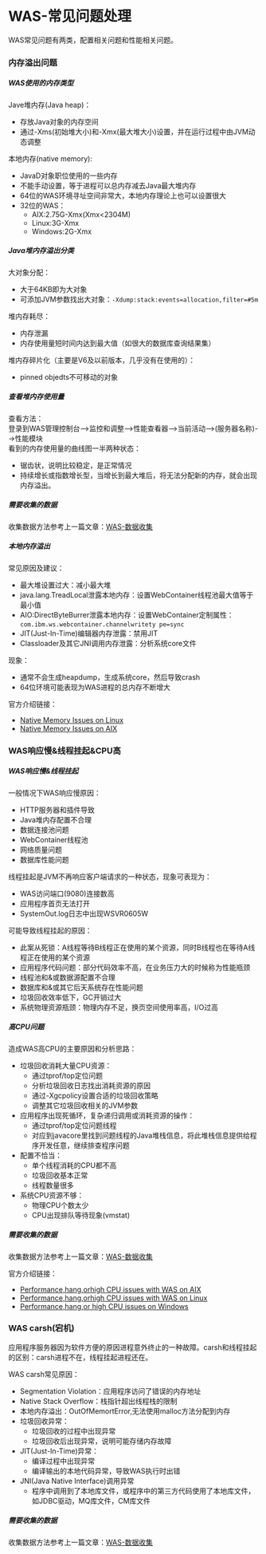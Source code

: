 # WAS-常见问题处理
WAS常见问题有两类，配置相关问题和性能相关问题。    
### 内存溢出问题
##### WAS使用的内存类型
Jave堆内存(Java heap)：
- 存放Java对象的内存空间
- 通过-Xms(初始堆大小)和-Xmx(最大堆大小)设置，并在运行过程中由JVM动态调整

本地内存(native memory):
- JavaD对象职位使用的一些内存
- 不能手动设置，等于进程可以总内存减去Java最大堆内存
- 64位的WAS环境寻址空间非常大，本地内存理论上也可以设置很大
- 32位的WAS：
    - AIX:2.75G-Xmx(Xmx<2304M)
    - Linux:3G-Xmx
    - Windows:2G-Xmx

##### Java堆内存溢出分类
大对象分配：
- 大于64KB即为大对象
- 可添加JVM参数找出大对象：`-Xdump:stack:events=allocation,filter=#5m`

堆内存耗尽：
- 内存泄漏
- 内存使用量短时间内达到最大值（如很大的数据库查询结果集）

堆内存碎片化（主要是V6及以前版本，几乎没有在使用的）：
- pinned objedts不可移动的对象

##### 查看堆内存使用量
查看方法：      
登录到WAS管理控制台-->监控和调整-->性能查看器-->当前活动-->(服务器名称)-->性能模块      
看到的内存使用量的曲线图一半两种状态：
- 锯齿状，说明比较稳定，是正常情况
- 持续增长或指数增长型，当增长到最大堆后，将无法分配新的内存，就会出现内存溢出。

##### 需要收集的数据
收集数据方法参考上一篇文章：[WAS-数据收集](https://bond-huang.github.io/huang/06-IBM_Database&Middleware&Other/02-Websphere_Application_Server/01-WAS-%E6%95%B0%E6%8D%AE%E6%94%B6%E9%9B%86.html)

##### 本地内存溢出
常见原因及建议：
- 最大堆设置过大：减小最大堆
- java.lang.TreadLocal泄露本地内存：设置WebContainer线程池最大值等于最小值
- AIO:DirectByteBurrer泄露本地内存：设置WebContainer定制属性：`com.ibm.ws.webcontainer.channelwritety pe=sync`
- JIT(Just-In-Time)编辑器内存泄露：禁用JIT
- Classloader及其它JNI调用内存泄露：分析系统core文件

现象：
- 通常不会生成heapdump，生成系统core，然后导致crash
- 64位环境可能表现为WAS进程的总内存不断增大

官方介绍链接：
- [Native Memory Issues on Linux](https://www.ibm.com/support/pages/node/331133)
- [Native Memory Issues on AIX](https://www.ibm.com/support/pages/node/127703)

### WAS响应慢&线程挂起&CPU高
##### WAS响应慢&线程挂起
一般情况下WAS响应慢原因：
- HTTP服务器和插件导致
- Java堆内存配置不合理
- 数据连接池问题
- WebContainer线程池
- 网络质量问题
- 数据库性能问题

线程挂起是JVM不再响应客户端请求的一种状态，现象可表现为：
- WAS访问端口(9080)连接数高
- 应用程序首页无法打开
- SystemOut.log日志中出现WSVR0605W

可能导致线程挂起的原因：
- 此案从死锁：A线程等待B线程正在使用的某个资源，同时B线程也在等待A线程正在使用的某个资源
- 应用程序代码问题：部分代码效率不高，在业务压力大的时候称为性能瓶颈
- 线程池和&或数据源配置不合理
- 数据库和&或其它后天系统存在性能问题
- 垃圾回收效率低下，GC开销过大
- 系统物理资源瓶颈：物理内存不足，换页空间使用率高，I/O过高

##### 高CPU问题
造成WAS高CPU的主要原因和分析思路：
- 垃圾回收消耗大量CPU资源：
    - 通过tprof/top定位问题
    - 分析垃圾回收日志找出消耗资源的原因
    - 通过-Xgcpolicy设置合适的垃圾回收策略
    - 调整其它垃圾回收相关的JVM参数
- 应用程序出现死循环，复杂递归调用或消耗资源的操作：
    - 通过tprof/top定位问题线程
    - 对应到javacore里找到问题线程的Java堆栈信息，将此堆栈信息提供给程序开发任意，继续排查程序问题
- 配置不恰当：
    - 单个线程消耗的CPU都不高
    - 垃圾回收基本正常
    - 线程数量很多
- 系统CPU资源不够：
    - 物理CPU个数太少
    - CPU出现排队等待现象(vmstat)

##### 需要收集的数据
收集数据方法参考上一篇文章：[WAS-数据收集](https://bond-huang.github.io/huang/06-IBM_Database&Middleware&Other/02-Websphere_Application_Server/01-WAS-%E6%95%B0%E6%8D%AE%E6%94%B6%E9%9B%86.html)

官方介绍链接：
- [Performance,hang,orhigh CPU issues with WAS on AIX](https://www.ibm.com/support/pages/node/660891)
- [Performance,hang,orhigh CPU issues with WAS on Linux](https://www.ibm.com/support/pages/node/72419?mhsrc=ibmsearch_a&mhq=%20hang%2C%20or%20high%20CPU%20issues%20with%20WebSphere%20Application%20Server%20on%20linux)
- [Performance,hang,or high CPU issues on Windows](https://www.ibm.com/support/pages/node/71631)

### WAS carsh(宕机)
应用程序服务器因为软件方便的原因进程意外终止的一种故障。carsh和线程挂起的区别：carsh进程不在，线程挂起进程还在。

WAS carsh常见原因：
- Segmentation Violation：应用程序访问了错误的内存地址
- Native Stack Overflow：栈指针超出线程栈的限制
- 本地内存溢出：OutOfMemortError,无法使用malloc方法分配到内存
- 垃圾回收异常：
    - 垃圾回收的过程中出现异常
    - 垃圾回收后出现异常，说明可能存储内存故障
- JIT(Just-In-Time)异常：
    - 编译过程中出现异常
    - 编译输出的本地代码异常，导致WAS执行时出错
- JNI(Java Native Interface)调用异常
    - 程序中调用到了本地库文件，或程序中的第三方代码使用了本地库文件，如JDBC驱动，MQ库文件，CM库文件

##### 需要收集的数据
收集数据方法参考上一篇文章：[WAS-数据收集](https://bond-huang.github.io/huang/06-IBM_Database&Middleware&Other/02-Websphere_Application_Server/01-WAS-%E6%95%B0%E6%8D%AE%E6%94%B6%E9%9B%86.html)
